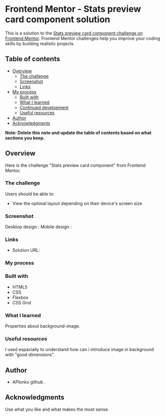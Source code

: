 # Frontend Mentor - Stats preview card component solution

This is a solution to the [Stats preview card component challenge on Frontend Mentor](https://www.frontendmentor.io/challenges/stats-preview-card-component-8JqbgoU62). Frontend Mentor challenges help you improve your coding skills by building realistic projects. 

## Table of contents

- [Overview](#overview)
  - [The challenge](#the-challenge)
  - [Screenshot](#screenshot)
  - [Links](#links)
- [My process](#my-process)
  - [Built with](#built-with)
  - [What I learned](#what-i-learned)
  - [Continued development](#continued-development)
  - [Useful resources](#useful-resources)
- [Author](#author)
- [Acknowledgments](#acknowledgments)

**Note: Delete this note and update the table of contents based on what sections you keep.**

## Overview

Here is the challenge "Stats preview card component" from Frontend Mentor.

### The challenge

Users should be able to:

- View the optimal layout depending on their device's screen size

### Screenshot

Desktop design : [](Screen_Project_Finished/Screen_Desktop_Project_Finished.JPG)
Mobile design : [](Screen_Project_Finished/Screen_Mobile_Project_Finished.JPG)

### Links

- Solution URL:[](https://github.com/APlonks/FT-Mentor-ComposantCarteStats.git)

### My process

### Built with

- HTML5 
- CSS
- Flexbox
- CSS Grid

### What I learned

Properties about background-image.

### Useful resources

I used espacially [](https://developer.mozilla.org/fr/) to understand how can i introduce image in background with "good dimensions".

## Author

- APlonks github [](https://github.com/APlonks).

## Acknowledgments

Use what you like and what makes the most sense.
